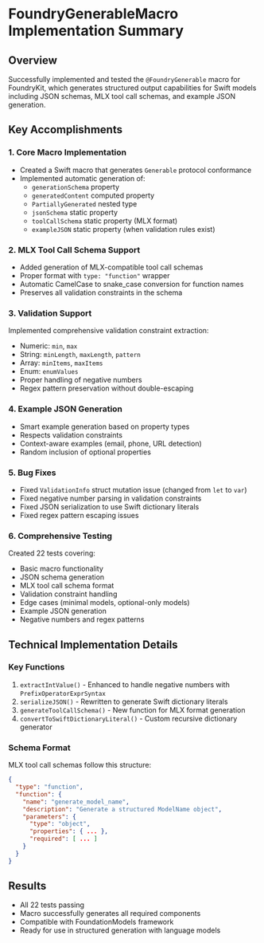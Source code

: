 # FoundryGenerableMacro Implementation Summary

## Overview
Successfully implemented and tested the `@FoundryGenerable` macro for FoundryKit, which generates structured output capabilities for Swift models including JSON schemas, MLX tool call schemas, and example JSON generation.

## Key Accomplishments

### 1. Core Macro Implementation
- Created a Swift macro that generates `Generable` protocol conformance
- Implemented automatic generation of:
  - `generationSchema` property
  - `generatedContent` computed property  
  - `PartiallyGenerated` nested type
  - `jsonSchema` static property
  - `toolCallSchema` static property (MLX format)
  - `exampleJSON` static property (when validation rules exist)

### 2. MLX Tool Call Schema Support
- Added generation of MLX-compatible tool call schemas
- Proper format with `type: "function"` wrapper
- Automatic CamelCase to snake_case conversion for function names
- Preserves all validation constraints in the schema

### 3. Validation Support
Implemented comprehensive validation constraint extraction:
- Numeric: `min`, `max`
- String: `minLength`, `maxLength`, `pattern`
- Array: `minItems`, `maxItems`
- Enum: `enumValues`
- Proper handling of negative numbers
- Regex pattern preservation without double-escaping

### 4. Example JSON Generation
- Smart example generation based on property types
- Respects validation constraints
- Context-aware examples (email, phone, URL detection)
- Random inclusion of optional properties

### 5. Bug Fixes
- Fixed `ValidationInfo` struct mutation issue (changed from `let` to `var`)
- Fixed negative number parsing in validation constraints
- Fixed JSON serialization to use Swift dictionary literals
- Fixed regex pattern escaping issues

### 6. Comprehensive Testing
Created 22 tests covering:
- Basic macro functionality
- JSON schema generation
- MLX tool call schema format
- Validation constraint handling
- Edge cases (minimal models, optional-only models)
- Example JSON generation
- Negative numbers and regex patterns

## Technical Implementation Details

### Key Functions
1. `extractIntValue()` - Enhanced to handle negative numbers with `PrefixOperatorExprSyntax`
2. `serializeJSON()` - Rewritten to generate Swift dictionary literals
3. `generateToolCallSchema()` - New function for MLX format generation
4. `convertToSwiftDictionaryLiteral()` - Custom recursive dictionary generator

### Schema Format
MLX tool call schemas follow this structure:
```json
{
  "type": "function",
  "function": {
    "name": "generate_model_name",
    "description": "Generate a structured ModelName object",
    "parameters": {
      "type": "object",
      "properties": { ... },
      "required": [ ... ]
    }
  }
}
```

## Results
- All 22 tests passing
- Macro successfully generates all required components
- Compatible with FoundationModels framework
- Ready for use in structured generation with language models